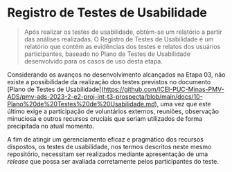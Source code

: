 # Registro de Testes de Usabilidade

> Após realizar os testes de usabilidade, obtém-se um relatório a partir das análises realizadas. O Registro de Testes de Usabilidade é um relatório que contém as evidências dos testes e relatos dos usuários participantes, baseado no Plano de Testes de Usabilidade desenvolvido para os casos de uso desta etapa.

Considerando os avanços no desenvolvimento alcançados na Etapa 03, não existe a possibilidade da realização dos testes previstos no documento [Plano de Testes de Usabilidade[(https://github.com/ICEI-PUC-Minas-PMV-ADS/pmv-ads-2023-2-e2-proj-int-t3-prospecta/blob/main/docs/10-Plano%20de%20Testes%20de%20Usabilidade.md), uma vez que este último exige a participação de voluntários externos, reuniões, observação minuciosa e outros recursos cruciais que seriam utilizados de forma precipitada no atual momento. 

A fim de atingir um gerenciamento eficaz e pragmático dos recursos dispostos, os testes de usabilidade, nos termos descritos neste mesmo repositório, necessitam ser realizados mediante apresentação de uma *release* que possa ser avaliada corretamente pelos participantes do teste. 
